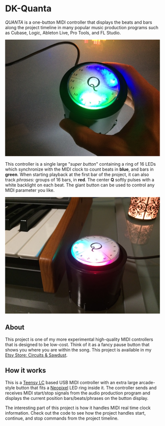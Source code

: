 # DK-Quanta
_QUANTA_ is a one-button MIDI controller that displays the beats and bars along the project timeline in many popular music production programs such as Cubase, Logic, Ableton Live, Pro Tools, and FL Studio.

![Quanta MIDI Controller](/images/quanta_on.jpg)

This controller is a single large "_super button_" containing a ring of 16 LEDs which synchronize with the MIDI clock to count beats in **blue**, and bars in **green**. When starting playback at the first bar of the project, it can also track _phrases:_ groups of 16 bars, in **red**. The center **Q** softly pulses with a white backlight on each beat. The giant button can be used to control any MIDI parameter you like. 

![Quanta MIDI Controller](/images/quanta_keyboard.jpg)

## About
This project is one of my more experimental high-quality MIDI controllers that is designed to be low-cost. Think of it as a fancy pause button that shows you where you are within the song. This project is available in my 
[Etsy Store: Circuits & Sawdust](https://www.etsy.com/listing/555989439).

## How it works
This is a [Teensy LC](https://www.pjrc.com/teensy/) based USB MIDI controller with an extra large arcade-style button that fits a [Neopixel](https://github.com/adafruit/Adafruit_NeoPixel) LED ring inside it. The controller sends and receives MIDI start/stop signals from the audio production program and displays the current position bars/beats/phrases on the button display.

The interesting part of this project is how it handles MIDI real time clock information. Check out the code to see how the project handles start, continue, and stop commands from the project timeline.
